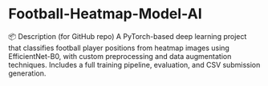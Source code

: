 # Football-Heatmap-Model-AI
📦 Description (for GitHub repo)  A PyTorch-based deep learning project that classifies football player positions from heatmap images using EfficientNet-B0, with custom preprocessing and data augmentation techniques. Includes a full training pipeline, evaluation, and CSV submission generation.
